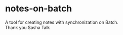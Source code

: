 # notes-on-batch
A tool for creating notes with synchronization on Batch.
<br>
Thank you Sasha Talk
